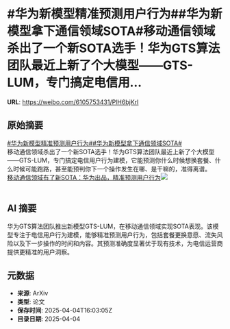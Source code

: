 # #华为新模型精准预测用户行为##华为新模型拿下通信领域SOTA#移动通信领域杀出了一个新SOTA选手！华为GTS算法团队最近上新了个大模型——GTS-LUM，专门搞定电信用...

**URL**: https://weibo.com/6105753431/PlH6bjKrI

## 原始摘要

<a href="https://m.weibo.cn/search?containerid=231522type%3D1%26t%3D10%26q%3D%23%E5%8D%8E%E4%B8%BA%E6%96%B0%E6%A8%A1%E5%9E%8B%E7%B2%BE%E5%87%86%E9%A2%84%E6%B5%8B%E7%94%A8%E6%88%B7%E8%A1%8C%E4%B8%BA%23&amp;extparam=%23%E5%8D%8E%E4%B8%BA%E6%96%B0%E6%A8%A1%E5%9E%8B%E7%B2%BE%E5%87%86%E9%A2%84%E6%B5%8B%E7%94%A8%E6%88%B7%E8%A1%8C%E4%B8%BA%23" data-hide=""><span class="surl-text">#华为新模型精准预测用户行为#</span></a><a href="https://m.weibo.cn/search?containerid=231522type%3D1%26t%3D10%26q%3D%23%E5%8D%8E%E4%B8%BA%E6%96%B0%E6%A8%A1%E5%9E%8B%E6%8B%BF%E4%B8%8B%E9%80%9A%E4%BF%A1%E9%A2%86%E5%9F%9FSOTA%23&amp;extparam=%23%E5%8D%8E%E4%B8%BA%E6%96%B0%E6%A8%A1%E5%9E%8B%E6%8B%BF%E4%B8%8B%E9%80%9A%E4%BF%A1%E9%A2%86%E5%9F%9FSOTA%23" data-hide=""><span class="surl-text">#华为新模型拿下通信领域SOTA#</span></a><br>移动通信领域杀出了一个新SOTA选手！华为GTS算法团队最近上新了个大模型——GTS-LUM，专门搞定电信用户行为建模，它能预测你什么时候想换套餐、什么时候可能跑路，甚至能预判你下一个操作发生在哪、是干嘛的，准得离谱。 <a href="https://weibo.com/ttarticle/p/show?id=2309405151705636667595" data-hide=""><span class="url-icon"><img style="width: 1rem;height: 1rem" src="https://h5.sinaimg.cn/upload/2015/09/25/3/timeline_card_small_article_default.png" referrerpolicy="no-referrer"></span><span class="surl-text">移动通信领域有了新SOTA：华为出品，精准预测用户行为</span></a><img style="" src="https://tvax4.sinaimg.cn/large/006Fd7o3gy1i04q86jq34j30rn0fkact.jpg" referrerpolicy="no-referrer"><br><br>

## AI 摘要

华为GTS算法团队推出新模型GTS-LUM，在移动通信领域实现SOTA表现。该模型专注于电信用户行为建模，能够精准预测用户行为，包括套餐更换意愿、流失风险以及下一步操作的时间和内容。其预测准确度显著优于现有技术，为电信运营商提供更精准的用户洞察。

## 元数据

- **来源**: ArXiv
- **类型**: 论文
- **保存时间**: 2025-04-04T16:03:05Z
- **目录日期**: 2025-04-04
